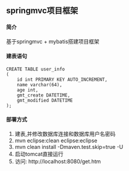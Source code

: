 ## springmvc项目框架

#### 简介

  基于springmvc + mybatis搭建项目框架

#### 建表语句

```
CREATE TABLE user_info
(
	id int PRIMARY KEY AUTO_INCREMENT,
    name varchar(64),
    age int,
    gmt_create DATETIME,
    gmt_modified DATETIME
);
```

#### 部署方式

  1. 建表,并修改数据库连接和数据库用户名密码
  2. mvn eclipse:clean eclipse:eclipse
  3. mvn clean install -Dmaven.test.skip=true -U
  4. 启动tomcat直接运行
  5. 访问: http://localhost:8080/get.htm

